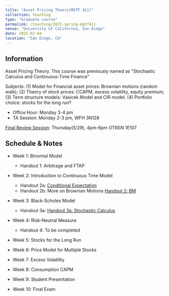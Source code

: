 ```yaml
---
title: "Asset Pricing Theory(MGTF 411)"
collection: teaching
type: "Graduate course"
permalink: /teaching/2025-spring-mgtf411
venue: "University of California, San Diego"
date: 2025-02-04
location: "San Diego, CA"
---
```


## Information
Asset Pricing Theory. This course was previously named as "Stochastic Calculus and Continuous-Time Finance"

Subjects: (1) Model for Financial asset prices: Brownian motions (random walk);
(2) Theory of stock prices: CCAPM, excess volatility, equity premium; (3) Term structure models: Vasicek Model and CIR model. (4) Portfolio choice: stocks for the long run?

+ Office Hour: Monday 3-4 pm
+ TA Session: Monday 2-3 pm, WFH 3N128

[Final Review Session](../files/Teaching/MGTF411_Spring25/APT_Final_Review_2025.pdf): Thursday(5/29), 4pm-6pm OTRSN 1E107

## Schedule & Notes
+ Week 1: Binomial Model
  + Handout 1: Arbitrage and FTAP

+ Week 2: Introduction to Continuous Time Model
  + Handout 2a: [Conditional Expectation](../files/Notes/Notes_on_conditional_expectation.pdf)
  + Handout 2b: More on Brownian Motions [Handout 2: BM](../files/Teaching/MGTF411_Spring25/Handout/APT_handout2_BM.pdf)

+ Week 3: Black-Scholes Model
  + Handout 3a: [Handout 3a: Stochastic Calculus](../files/Teaching/MGTF411_Spring25/Handout/APT_handout3_stochastic_calculus.pdf)

+ Week 4: Risk-Neutral Measure
  + Handout 4: To be completed

+ Week 5: Stocks for the Long Run

+ Week 6: Price Model for Multiple Stocks

+ Week 7: Excess Volatility

+ Week 8: Consumption CAPM

+ Week 9: Student Presentation

+ Week 10: Final Exam